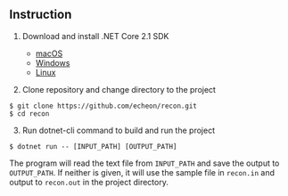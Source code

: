 ## Instruction

1. Download and install .NET Core 2.1 SDK

    - [macOS](https://www.microsoft.com/net/download/macos)
    - [Windows](https://www.microsoft.com/net/download/windows)
    - [Linux](https://www.microsoft.com/net/download/linux)

2. Clone repository and change directory to the project
```
$ git clone https://github.com/echeon/recon.git
$ cd recon
```

3. Run dotnet-cli command to build and run the project
```
$ dotnet run -- [INPUT_PATH] [OUTPUT_PATH]
```
The program will read the text file from `INPUT_PATH` and save the output to `OUTPUT_PATH`. If neither is given, it will use the sample file in `recon.in` and output to `recon.out` in the project directory.
